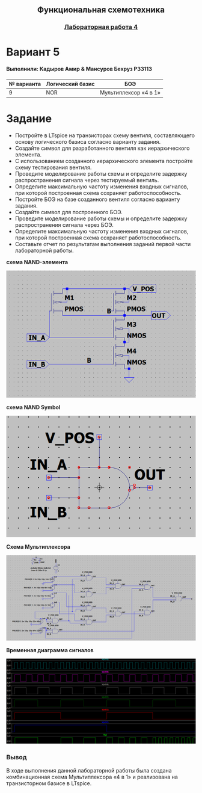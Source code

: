<h2 align=center>Функциональная схемотехника</a> </h2>

<h3 align=center> <a href=".">Лабораторная работа 4</a> </h3>

# Вариант 5
#### Выполнили: Кадыров Амир & Мансуров Бехруз P33113
 № варианта  | Логический базис | БОЭ
| ----------- | ----------- | ----------- 
| 9      | NOR | Мультиплексор «4 в 1»  
  

# Задание
* Постройте в LTspice на транзисторах схему вентиля, составляющего основу логического базиса согласно варианту задания.
* Создайте символ для разработанного вентиля как иерархического элемента.
* С использованием созданного иерархического элемента постройте схему тестирования вентиля.
* Проведите моделирование работы схемы и определите задержку распространения сигнала через тестируемый вентиль.
* Определите максимальную частоту изменения входных сигналов, при которой построенная схема сохраняет работоспособность.
* Постройте БОЭ на базе созданного вентиля согласно варианту задания.
* Создайте символ для построенного БОЭ.
* Проведите моделирование работы схемы и определите задержку распространения сигнала через БОЭ.
* Определите максимальную частоту изменения входных сигналов, при которой построенная схема сохраняет работоспособность.
* Составьте отчет по результатам выполнения заданий первой части лабораторной работы.

**схема NAND-элемента**

![](https://github.com/AmirjonQodirov/Circuit_design/blob/main/Lab4/img/NAND.PNG)

**схема NAND Symbol**

![](https://github.com/AmirjonQodirov/Circuit_design/blob/main/Lab4/img/NAND_SYMBOL.PNG)

**Схема Мультиплексора**

![](https://github.com/AmirjonQodirov/Circuit_design/blob/main/Lab4/img/main.PNG)

**Временная диаграмма сигналов**

![](https://github.com/AmirjonQodirov/Circuit_design/blob/main/Lab4/img/diagram.PNG)


### Вывод
В ходе выполнения данной лабораторной работы была создана комбинационная схема Мультиплексора «4 в 1» и реализована на транзисторном базисе в LTspice.
